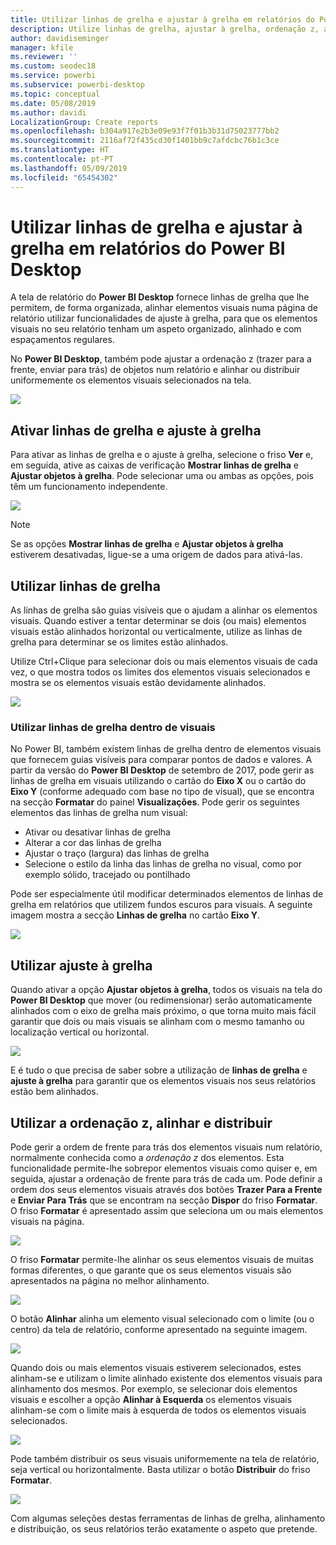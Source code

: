 ```yaml
---
title: Utilizar linhas de grelha e ajustar à grelha em relatórios do Power BI Desktop
description: Utilize linhas de grelha, ajustar à grelha, ordenação z, alinhamento e distribuição em relatórios do Power BI Desktop
author: davidiseminger
manager: kfile
ms.reviewer: ''
ms.custom: seodec18
ms.service: powerbi
ms.subservice: powerbi-desktop
ms.topic: conceptual
ms.date: 05/08/2019
ms.author: davidi
LocalizationGroup: Create reports
ms.openlocfilehash: b304a917e2b3e09e93f7f01b3b31d75023777bb2
ms.sourcegitcommit: 2116af72f435cd30f1401bb9c7afdcbc76b1c3ce
ms.translationtype: HT
ms.contentlocale: pt-PT
ms.lasthandoff: 05/09/2019
ms.locfileid: "65454302"
---
```

# <a name="use-gridlines-and-snap-to-grid-in-power-bi-desktop-reports"></a>Utilizar linhas de grelha e ajustar à grelha em relatórios do Power BI Desktop
A tela de relatório do **Power BI Desktop** fornece linhas de grelha que lhe permitem, de forma organizada, alinhar elementos visuais numa página de relatório utilizar funcionalidades de ajuste à grelha, para que os elementos visuais no seu relatório tenham um aspeto organizado, alinhado e com espaçamentos regulares.

No **Power BI Desktop**, também pode ajustar a ordenação z (trazer para a frente, enviar para trás) de objetos num relatório e alinhar ou distribuir uniformemente os elementos visuais selecionados na tela.

![](media/desktop-gridlines-snap-to-grid/snap-to-grid_0.png)

## <a name="enabling-gridlines-and-snap-to-grid"></a>Ativar linhas de grelha e ajuste à grelha
Para ativar as linhas de grelha e o ajuste à grelha, selecione o friso **Ver** e, em seguida, ative as caixas de verificação **Mostrar linhas de grelha** e **Ajustar objetos à grelha**. Pode selecionar uma ou ambas as opções, pois têm um funcionamento independente.

![](media/desktop-gridlines-snap-to-grid/snap-to-grid_1.png)

> [!NOTE]
> Se as opções **Mostrar linhas de grelha** e **Ajustar objetos à grelha** estiverem desativadas, ligue-se a uma origem de dados para ativá-las.

## <a name="using-gridlines"></a>Utilizar linhas de grelha
As linhas de grelha são guias visíveis que o ajudam a alinhar os elementos visuais. Quando estiver a tentar determinar se dois (ou mais) elementos visuais estão alinhados horizontal ou verticalmente, utilize as linhas de grelha para determinar se os limites estão alinhados.

Utilize Ctrl+Clique para selecionar dois ou mais elementos visuais de cada vez, o que mostra todos os limites dos elementos visuais selecionados e mostra se os elementos visuais estão devidamente alinhados.

![](media/desktop-gridlines-snap-to-grid/snap-to-grid_2.png)

### <a name="using-gridlines-inside-visuals"></a>Utilizar linhas de grelha dentro de visuais
No Power BI, também existem linhas de grelha dentro de elementos visuais que fornecem guias visíveis para comparar pontos de dados e valores. A partir da versão do **Power BI Desktop** de setembro de 2017, pode gerir as linhas de grelha em visuais utilizando o cartão do **Eixo X** ou o cartão do **Eixo Y** (conforme adequado com base no tipo de visual), que se encontra na secção **Formatar** do painel **Visualizações**. Pode gerir os seguintes elementos das linhas de grelha num visual:

* Ativar ou desativar linhas de grelha
* Alterar a cor das linhas de grelha
* Ajustar o traço (largura) das linhas de grelha
* Selecione o estilo da linha das linhas de grelha no visual, como por exemplo sólido, tracejado ou pontilhado

Pode ser especialmente útil modificar determinados elementos de linhas de grelha em relatórios que utilizem fundos escuros para visuais. A seguinte imagem mostra a secção **Linhas de grelha** no cartão **Eixo Y**.

![](media/desktop-gridlines-snap-to-grid/snap-to-grid_9.png)

## <a name="using-snap-to-grid"></a>Utilizar ajuste à grelha
Quando ativar a opção **Ajustar objetos à grelha**, todos os visuais na tela do **Power BI Desktop** que mover (ou redimensionar) serão automaticamente alinhados com o eixo de grelha mais próximo, o que torna muito mais fácil garantir que dois ou mais visuais se alinham com o mesmo tamanho ou localização vertical ou horizontal.

![](media/desktop-gridlines-snap-to-grid/snap-to-grid_3.png)

E é tudo o que precisa de saber sobre a utilização de **linhas de grelha** e **ajuste à grelha** para garantir que os elementos visuais nos seus relatórios estão bem alinhados.

## <a name="using-z-order-align-and-distribute"></a>Utilizar a ordenação z, alinhar e distribuir
Pode gerir a ordem de frente para trás dos elementos visuais num relatório, normalmente conhecida como a *ordenação z* dos elementos. Esta funcionalidade permite-lhe sobrepor elementos visuais como quiser e, em seguida, ajustar a ordenação de frente para trás de cada um. Pode definir a ordem dos seus elementos visuais através dos botões **Trazer Para a Frente** e **Enviar Para Trás** que se encontram na secção **Dispor** do friso **Formatar**. O friso **Formatar** é apresentado assim que seleciona um ou mais elementos visuais na página.

![](media/desktop-gridlines-snap-to-grid/snap-to-grid_4.png)

O friso **Formatar** permite-lhe alinhar os seus elementos visuais de muitas formas diferentes, o que garante que os seus elementos visuais são apresentados na página no melhor alinhamento.

![](media/desktop-gridlines-snap-to-grid/snap-to-grid_5.png)

O botão **Alinhar** alinha um elemento visual selecionado com o limite (ou o centro) da tela de relatório, conforme apresentado na seguinte imagem.

![](media/desktop-gridlines-snap-to-grid/snap-to-grid_6.png)

Quando dois ou mais elementos visuais estiverem selecionados, estes alinham-se e utilizam o limite alinhado existente dos elementos visuais para alinhamento dos mesmos. Por exemplo, se selecionar dois elementos visuais e escolher a opção **Alinhar à Esquerda** os elementos visuais alinham-se com o limite mais à esquerda de todos os elementos visuais selecionados.

![](media/desktop-gridlines-snap-to-grid/snap-to-grid_7.png)

Pode também distribuir os seus visuais uniformemente na tela de relatório, seja vertical ou horizontalmente. Basta utilizar o botão **Distribuir** do friso **Formatar**.

![](media/desktop-gridlines-snap-to-grid/snap-to-grid_8.png)

Com algumas seleções destas ferramentas de linhas de grelha, alinhamento e distribuição, os seus relatórios terão exatamente o aspeto que pretende.

